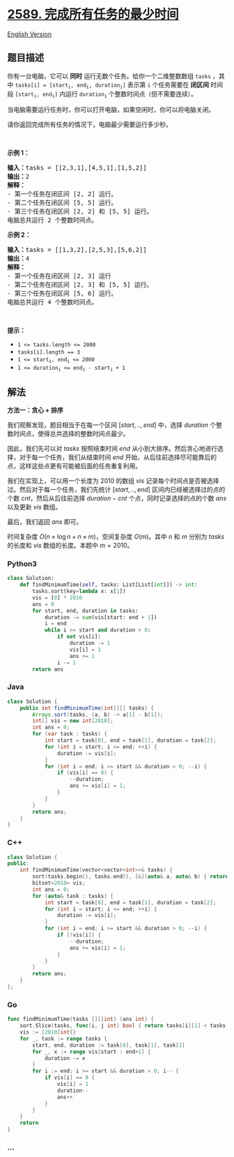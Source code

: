 # [2589. 完成所有任务的最少时间](https://leetcode.cn/problems/minimum-time-to-complete-all-tasks)

[English Version](/solution/2500-2599/2589.Minimum%20Time%20to%20Complete%20All%20Tasks/README_EN.md)

## 题目描述

<!-- 这里写题目描述 -->

<p>你有一台电脑，它可以 <strong>同时</strong>&nbsp;运行无数个任务。给你一个二维整数数组&nbsp;<code>tasks</code>&nbsp;，其中&nbsp;<code>tasks[i] = [start<sub>i</sub>, end<sub>i</sub>, duration<sub>i</sub>]</code>&nbsp;表示第&nbsp;<code>i</code>&nbsp;个任务需要在 <strong>闭区间</strong>&nbsp;时间段&nbsp;<code>[start<sub>i</sub>, end<sub>i</sub>]</code>&nbsp;内运行&nbsp;<code>duration<sub>i</sub></code>&nbsp;个整数时间点（但不需要连续）。</p>

<p>当电脑需要运行任务时，你可以打开电脑，如果空闲时，你可以将电脑关闭。</p>

<p>请你返回完成所有任务的情况下，电脑最少需要运行多少秒。</p>

<p>&nbsp;</p>

<p><strong>示例 1：</strong></p>

<pre><b>输入：</b>tasks = [[2,3,1],[4,5,1],[1,5,2]]
<b>输出：</b>2
<b>解释：</b>
- 第一个任务在闭区间 [2, 2] 运行。
- 第二个任务在闭区间 [5, 5] 运行。
- 第三个任务在闭区间 [2, 2] 和 [5, 5] 运行。
电脑总共运行 2 个整数时间点。
</pre>

<p><strong>示例 2：</strong></p>

<pre><b>输入：</b>tasks = [[1,3,2],[2,5,3],[5,6,2]]
<b>输出：</b>4
<b>解释：</b>
- 第一个任务在闭区间 [2, 3] 运行
- 第二个任务在闭区间 [2, 3] 和 [5, 5] 运行。
- 第三个任务在闭区间 [5, 6] 运行。
电脑总共运行 4 个整数时间点。
</pre>

<p>&nbsp;</p>

<p><strong>提示：</strong></p>

<ul>
	<li><code>1 &lt;= tasks.length &lt;= 2000</code></li>
	<li><code>tasks[i].length == 3</code></li>
	<li><code>1 &lt;= start<sub>i</sub>, end<sub>i</sub> &lt;= 2000</code></li>
	<li><code>1 &lt;= duration<sub>i</sub> &lt;= end<sub>i</sub> - start<sub>i</sub> + 1 </code></li>
</ul>

## 解法

<!-- 这里可写通用的实现逻辑 -->

**方法一：贪心 + 排序**

我们观察发现，题目相当于在每一个区间 $[start,..,end]$ 中，选择 $duration$ 个整数时间点，使得总共选择的整数时间点最少。

因此，我们先可以对 $tasks$ 按照结束时间 $end$ 从小到大排序。然后贪心地进行选择，对于每一个任务，我们从结束时间 $end$ 开始，从后往前选择尽可能靠后的点，这样这些点更有可能被后面的任务重复利用。

我们在实现上，可以用一个长度为 $2010$ 的数组 $vis$ 记录每个时间点是否被选择过。然后对于每一个任务，我们先统计 $[start,..,end]$ 区间内已经被选择过的点的个数 $cnt$，然后从后往前选择 $duration - cnt$ 个点，同时记录选择的点的个数 $ans$ 以及更新 $vis$ 数组。

最后，我们返回 $ans$ 即可。

时间复杂度 $O(n \times \log n + n \times m)$，空间复杂度 $O(m)$。其中 $n$ 和 $m$ 分别为 $tasks$ 的长度和 $vis$ 数组的长度。本题中 $m = 2010$。

<!-- tabs:start -->

### **Python3**

<!-- 这里可写当前语言的特殊实现逻辑 -->

```python
class Solution:
    def findMinimumTime(self, tasks: List[List[int]]) -> int:
        tasks.sort(key=lambda x: x[1])
        vis = [0] * 2010
        ans = 0
        for start, end, duration in tasks:
            duration -= sum(vis[start: end + 1])
            i = end
            while i >= start and duration > 0:
                if not vis[i]:
                    duration -= 1
                    vis[i] = 1
                    ans += 1
                i -= 1
        return ans
```

### **Java**

<!-- 这里可写当前语言的特殊实现逻辑 -->

```java
class Solution {
    public int findMinimumTime(int[][] tasks) {
        Arrays.sort(tasks, (a, b) -> a[1] - b[1]);
        int[] vis = new int[2010];
        int ans = 0;
        for (var task : tasks) {
            int start = task[0], end = task[1], duration = task[2];
            for (int i = start; i <= end; ++i) {
                duration -= vis[i];
            }
            for (int i = end; i >= start && duration > 0; --i) {
                if (vis[i] == 0) {
                    --duration;
                    ans += vis[i] = 1;
                }
            }
        }
        return ans;
    }
}
```

### **C++**

```cpp
class Solution {
public:
    int findMinimumTime(vector<vector<int>>& tasks) {
        sort(tasks.begin(), tasks.end(), [&](auto& a, auto& b) { return a[1] < b[1]; });
        bitset<2010> vis;
        int ans = 0;
        for (auto& task : tasks) {
            int start = task[0], end = task[1], duration = task[2];
            for (int i = start; i <= end; ++i) {
                duration -= vis[i];
            }
            for (int i = end; i >= start && duration > 0; --i) {
                if (!vis[i]) {
                    --duration;
                    ans += vis[i] = 1;
                }
            }
        }
        return ans;
    }
};
```

### **Go**

```go
func findMinimumTime(tasks [][]int) (ans int) {
	sort.Slice(tasks, func(i, j int) bool { return tasks[i][1] < tasks[j][1] })
	vis := [2010]int{}
	for _, task := range tasks {
		start, end, duration := task[0], task[1], task[2]
		for _, x := range vis[start : end+1] {
			duration -= x
		}
		for i := end; i >= start && duration > 0; i-- {
			if vis[i] == 0 {
				vis[i] = 1
				duration--
				ans++
			}
		}
	}
	return
}
```

### **...**

```

```

<!-- tabs:end -->
